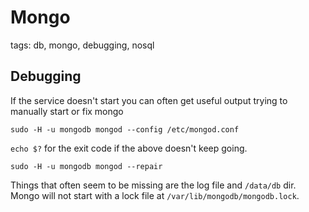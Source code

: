 # Mongo

tags: db, mongo, debugging, nosql

## Debugging

If the service doesn't start you can often get useful output trying to manually start or fix mongo

```
sudo -H -u mongodb mongod --config /etc/mongod.conf
```

`echo $?` for the exit code if the above doesn't keep going.

```
sudo -H -u mongodb mongod --repair
```

Things that often seem to be missing are the log file and `/data/db` dir.
Mongo will not start with a lock file at `/var/lib/mongodb/mongodb.lock`.